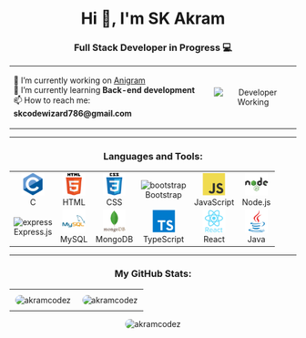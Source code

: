 <h1 align="center">Hi 👋, I'm SK Akram</h1>  
<h3 align="center">Full Stack Developer in Progress 💻</h3>  

<table align="center" style="border-collapse: collapse;">
  <tr>
    <td align="left" style="border: none;">
      <p>
        🔭 I’m currently working on <a href="https://github.com/akramcodez/Anigram">Anigram</a><br>
        🌱 I’m currently learning <strong>Back-end development</strong><br>
        📫 How to reach me: <strong>skcodewizard786@gmail.com</strong>
      </p>
    </td>
    <td align="center" style="border: none;">
      <img src="https://i.pinimg.com/originals/e6/da/c1/e6dac1038095d76596e8b1bd9653f569.gif" alt="Developer Working" width="400" />
    </td>
  </tr>
</table>

---

<h3 align="center">Languages and Tools:</h3>

<table align="center" style="border-collapse: collapse;">
  <tr>
    <td align="center" style="border: none;">
      <img src="https://raw.githubusercontent.com/devicons/devicon/master/icons/c/c-original.svg" alt="c" width="40" height="40"/><br>C
    </td>
     <td align="center" style="border: none;">
      <img src="https://raw.githubusercontent.com/devicons/devicon/master/icons/html5/html5-original-wordmark.svg" alt="html5" width="40" height="40"/><br>HTML
    </td>
     <td align="center" style="border: none;">
      <img src="https://raw.githubusercontent.com/devicons/devicon/master/icons/css3/css3-original-wordmark.svg" alt="css3" width="40" height="40"/><br>CSS
    </td>
    <td align="center" style="border: none;">
      <img src="https://upload.wikimedia.org/wikipedia/commons/b/b2/Bootstrap_logo.svg" alt="bootstrap" width="40" height="40"/><br>Bootstrap
    </td>
     <td align="center" style="border: none;">
      <img src="https://raw.githubusercontent.com/devicons/devicon/master/icons/javascript/javascript-original.svg" alt="javascript" width="40" height="40"/><br>JavaScript
    </td>
    <td align="center" style="border: none;">
      <img src="https://raw.githubusercontent.com/devicons/devicon/master/icons/nodejs/nodejs-original-wordmark.svg" alt="nodejs" width="40" height="40"/><br>Node.js
    </td>
  </tr>
  <tr>
     <td align="center" style="border: none;">
      <img src="https://cdn.jsdelivr.net/gh/devicons/devicon/icons/express/express-original.svg" alt="express" width="40" height="40"/><br>Express.js
    </td>
     <td align="center" style="border: none;">
      <img src="https://raw.githubusercontent.com/devicons/devicon/master/icons/mysql/mysql-original-wordmark.svg" alt="mysql" width="40" height="40"/><br>MySQL
    </td>
    <td align="center" style="border: none;">
      <img src="https://raw.githubusercontent.com/devicons/devicon/master/icons/mongodb/mongodb-original-wordmark.svg" alt="mongodb" width="40" height="40"/><br>MongoDB
    </td>
    <td align="center" style="border: none;">
      <img src="https://raw.githubusercontent.com/devicons/devicon/master/icons/typescript/typescript-original.svg" alt="typescript" width="40" height="40"/><br>TypeScript
    </td>
    <td align="center" style="border: none;">
      <img src="https://raw.githubusercontent.com/devicons/devicon/master/icons/react/react-original-wordmark.svg" alt="react" width="40" height="40"/><br>React
    </td>
     <td align="center" style="border: none;">
      <img src="https://raw.githubusercontent.com/devicons/devicon/master/icons/java/java-original.svg" alt="java" width="40" height="40"/><br>Java
    </td>
  </tr>
</table>

---

<h3 align="center">My GitHub Stats:</h3>

<table align="center" style="border-collapse: collapse; width: 100%;">
  <tr>
    <td style="text-align: center; width: 50%; padding: 10px;">
      <img src="https://github-readme-stats.vercel.app/api/top-langs/?username=akramcodez&layout=compact&theme=radical" alt="akramcodez" style="width: 100%; height: 200px; object-fit: cover; border-radius: 10px;" />
    </td>
    <td style="text-align: center; width: 50%; padding: 10px;">
      <img src="https://github-readme-stats.vercel.app/api?username=akramcodez&show_icons=true&theme=radical" alt="akramcodez" style="width: 100%; height: 200px; object-fit: cover; border-radius: 10px;" />
    </td>
  </tr>
</table>

<p align="center">
  <img src="https://github-readme-streak-stats.herokuapp.com/?user=akramcodez&theme=radical" alt="akramcodez" style="max-width: 100%; border-radius: 10px;" />
</p>
